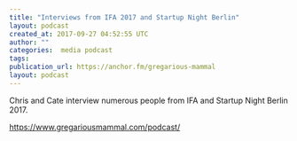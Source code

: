 ```yaml
---
title: "Interviews from IFA 2017 and Startup Night Berlin"
layout: podcast
created_at: 2017-09-27 04:52:55 UTC
author: ""
categories:  media podcast
tags:
publication_url: https://anchor.fm/gregarious-mammal
layout: podcast
---
```

Chris and Cate interview numerous people from IFA and Startup Night Berlin 2017.

https://www.gregariousmammal.com/podcast/